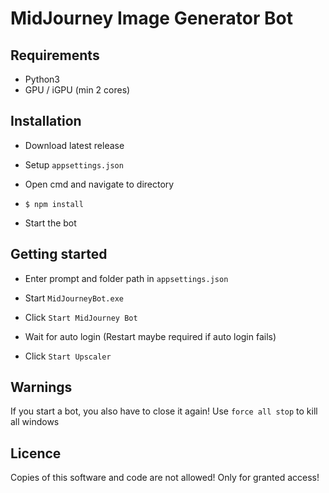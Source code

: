MidJourney Image Generator Bot
==

Requirements
-------------

- Python3
- GPU / iGPU (min 2 cores)

Installation
-------------

- Download latest release

- Setup `appsettings.json`

-  Open cmd and navigate to directory

- `$ npm install`

- Start the bot

Getting started
-------------

- Enter prompt and folder path in `appsettings.json`

- Start `MidJourneyBot.exe`

- Click `Start MidJourney Bot`
- Wait for auto login (Restart maybe required if auto login fails)

- Click `Start Upscaler`

Warnings
-------------

If you start a bot, you also have to close it again! 
Use `force all stop` to kill all windows

Licence
-------------

Copies of this software and code are not allowed!
Only for granted access!
